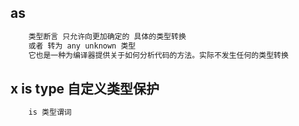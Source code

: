 ## as
```js
    类型断言 只允许向更加确定的 具体的类型转换 
    或者 转为 any unknown 类型
    它也是一种为编译器提供关于如何分析代码的方法。实际不发生任何的类型转换
```
## x  is  type 自定义类型保护
```js
    is 类型谓词
```
